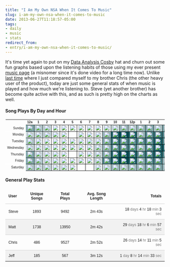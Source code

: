 ```yaml
---
title: "I Am My Own NSA When It Comes To Music"
slug: i-am-my-own-nsa-when-it-comes-to-music
date: 2013-06-27T11:18:57-05:00
tags:
- daily
- music
- stats
redirect_from:
- entry/i-am-my-own-nsa-when-it-comes-to-music/
---
```

<p>It's time yet again to put on my <a href="http://www.youtube.com/watch?v=w3a52kemJcY" target="_blank">Data Analysis Cosby</a> hat and churn out some fun graphs based upon the listening habits of those using my ever present <a href="https://github.com/dxprog/DxCMS" target="_blank">music page</a> (a misnomer since it's done video for a long time now). Unlike <a href="http://dxprog.com/entry/the-battle-for-musical-listening-supremacy/">last time</a> where I just compared myself to my brother Chris (the other heavy user of the product), today are just some general stats of when music is played and how much we're listening to. Steve (yet another brother) has become quite active with this, and as such is pretty high on the charts as well.

<h4>Song Plays By Day and Hour</h4>
<style type="text/css">
            table { font:10px sans-serif; width:100%; }
            .times { margin-bottom:20px; }
            .times td { border:1px solid #000; position:relative; cursor:pointer; }
            .times img { max-width:100%; display:block; box-shadow:0; padding:0; margin:0; }
            .times td.day { border:0; border:1px solid #fff; text-align:right; }
            .times td span { display:none; position:absolute; top:-21px; background:#fff; width:75px; padding:2px; text-align:center; left:-32px; border:1px solid #000; }
            .times td:hover span { display:block; }
            .times td.perc-1 { background:#e5edee; }
            .times td.perc-2 { background:#ccdcde; }
            .times td.perc-3 { background:#b3cacd; }
            .times td.perc-4 { background:#9ab9bd; }
            .times td.perc-5 { background:#80a8ac; }
            .times td.perc-6 { background:#4d858a; }
            .times td.perc-7 { background:#4d858a; }
            .times td.perc-8 { background:#35747a; }
            .times td.perc-9 { background:#1b6269; }
            .times td.perc-10 { background:#025159; }
            .times th.total { width:30%; }
            .stats { font-size:12px; border-collapse:collapse; border-spacing:0; border-bottom:1px solid #ccc; }
            .stats td, .stats th { text-align:center; padding:10px; border:0; border-top:1px solid #ccc; }
            .stats th { border-top:0; }
            .stats .even td { background:#f1f1f1; }
            .stats .user { text-align:left; }
            .stats .total { text-align:right; }
            .stats td span { color:#777; }
        </style>
        <table class="times" summary="Plays By Hour/Day">
            <thead>
                <tr>
                    <th></th>
                    <th>12a</th>
                    <th>1</th>
                    <th>2</th>
                    <th>3</th>
                    <th>4</th>
                    <th>5</th>
                    <th>6</th>
                    <th>7</th>
                    <th>8</th>
                    <th>9</th>
                    <th>10</th>
                    <th>11</th>
                    <th>12p</th>
                    <th>1</th>
                    <th>2</th>
                    <th>3</th>
                    <th>4</th>
                    <th>5</th>
                    <th>6</th>
                    <th>7</th>
                    <th>8</th>
                    <th>9</th>
                    <th>10</th>
                    <th>11</th>
                </tr>
            </thead>
            <tbody>

<tr><td class="day">Sunday</td><td class="perc-5"><img src="http://images.dxprog.com/spacer.png" /><span>270</span></td><td class="perc-3"><img src="http://images.dxprog.com/spacer.png" /><span>171</span></td><td class="perc-2"><img src="http://images.dxprog.com/spacer.png" /><span>90</span></td><td class="perc-0"><img src="http://images.dxprog.com/spacer.png" /><span>21</span></td><td class="perc-0"><img src="http://images.dxprog.com/spacer.png" /><span>9</span></td><td class="perc-0"><img src="http://images.dxprog.com/spacer.png" /><span>8</span></td><td class="perc-0"><img src="http://images.dxprog.com/spacer.png" /><span>2</span></td><td class="perc-0"><img src="http://images.dxprog.com/spacer.png" /><span>1</span></td><td class="perc-0"><img src="http://images.dxprog.com/spacer.png" /><span>13</span></td><td class="perc-1"><img src="http://images.dxprog.com/spacer.png" /><span>38</span></td><td class="perc-2"><img src="http://images.dxprog.com/spacer.png" /><span>95</span></td><td class="perc-4"><img src="http://images.dxprog.com/spacer.png" /><span>195</span></td><td class="perc-3"><img src="http://images.dxprog.com/spacer.png" /><span>166</span></td><td class="perc-4"><img src="http://images.dxprog.com/spacer.png" /><span>194</span></td><td class="perc-5"><img src="http://images.dxprog.com/spacer.png" /><span>243</span></td><td class="perc-3"><img src="http://images.dxprog.com/spacer.png" /><span>174</span></td><td class="perc-5"><img src="http://images.dxprog.com/spacer.png" /><span>247</span></td><td class="perc-4"><img src="http://images.dxprog.com/spacer.png" /><span>211</span></td><td class="perc-4"><img src="http://images.dxprog.com/spacer.png" /><span>201</span></td><td class="perc-4"><img src="http://images.dxprog.com/spacer.png" /><span>200</span></td><td class="perc-5"><img src="http://images.dxprog.com/spacer.png" /><span>283</span></td><td class="perc-5"><img src="http://images.dxprog.com/spacer.png" /><span>278</span></td><td class="perc-6"><img src="http://images.dxprog.com/spacer.png" /><span>306</span></td><td class="perc-5"><img src="http://images.dxprog.com/spacer.png" /><span>248</span></td></tr><tr><td class="day">Monday</td><td class="perc-2"><img src="http://images.dxprog.com/spacer.png" /><span>127</span></td><td class="perc-2"><img src="http://images.dxprog.com/spacer.png" /><span>125</span></td><td class="perc-2"><img src="http://images.dxprog.com/spacer.png" /><span>79</span></td><td class="perc-1"><img src="http://images.dxprog.com/spacer.png" /><span>42</span></td><td class="perc-0"><img src="http://images.dxprog.com/spacer.png" /><span>13</span></td><td><span>0</span></td><td class="perc-0"><img src="http://images.dxprog.com/spacer.png" /><span>1</span></td><td class="perc-0"><img src="http://images.dxprog.com/spacer.png" /><span>18</span></td><td class="perc-1"><img src="http://images.dxprog.com/spacer.png" /><span>50</span></td><td class="perc-4"><img src="http://images.dxprog.com/spacer.png" /><span>230</span></td><td class="perc-9"><img src="http://images.dxprog.com/spacer.png" /><span>451</span></td><td class="perc-10"><img src="http://images.dxprog.com/spacer.png" /><span>521</span></td><td class="perc-9"><img src="http://images.dxprog.com/spacer.png" /><span>448</span></td><td class="perc-4"><img src="http://images.dxprog.com/spacer.png" /><span>206</span></td><td class="perc-6"><img src="http://images.dxprog.com/spacer.png" /><span>290</span></td><td class="perc-8"><img src="http://images.dxprog.com/spacer.png" /><span>431</span></td><td class="perc-7"><img src="http://images.dxprog.com/spacer.png" /><span>363</span></td><td class="perc-7"><img src="http://images.dxprog.com/spacer.png" /><span>352</span></td><td class="perc-5"><img src="http://images.dxprog.com/spacer.png" /><span>260</span></td><td class="perc-4"><img src="http://images.dxprog.com/spacer.png" /><span>233</span></td><td class="perc-5"><img src="http://images.dxprog.com/spacer.png" /><span>259</span></td><td class="perc-7"><img src="http://images.dxprog.com/spacer.png" /><span>346</span></td><td class="perc-6"><img src="http://images.dxprog.com/spacer.png" /><span>329</span></td><td class="perc-5"><img src="http://images.dxprog.com/spacer.png" /><span>284</span></td></tr><tr><td class="day">Tuesday</td><td class="perc-3"><img src="http://images.dxprog.com/spacer.png" /><span>131</span></td><td class="perc-1"><img src="http://images.dxprog.com/spacer.png" /><span>62</span></td><td class="perc-0"><img src="http://images.dxprog.com/spacer.png" /><span>16</span></td><td class="perc-0"><img src="http://images.dxprog.com/spacer.png" /><span>24</span></td><td class="perc-0"><img src="http://images.dxprog.com/spacer.png" /><span>4</span></td><td class="perc-0"><img src="http://images.dxprog.com/spacer.png" /><span>5</span></td><td class="perc-0"><img src="http://images.dxprog.com/spacer.png" /><span>14</span></td><td class="perc-1"><img src="http://images.dxprog.com/spacer.png" /><span>58</span></td><td class="perc-1"><img src="http://images.dxprog.com/spacer.png" /><span>71</span></td><td class="perc-5"><img src="http://images.dxprog.com/spacer.png" /><span>238</span></td><td class="perc-8"><img src="http://images.dxprog.com/spacer.png" /><span>404</span></td><td class="perc-7"><img src="http://images.dxprog.com/spacer.png" /><span>354</span></td><td class="perc-7"><img src="http://images.dxprog.com/spacer.png" /><span>390</span></td><td class="perc-6"><img src="http://images.dxprog.com/spacer.png" /><span>310</span></td><td class="perc-6"><img src="http://images.dxprog.com/spacer.png" /><span>329</span></td><td class="perc-9"><img src="http://images.dxprog.com/spacer.png" /><span>472</span></td><td class="perc-6"><img src="http://images.dxprog.com/spacer.png" /><span>330</span></td><td class="perc-6"><img src="http://images.dxprog.com/spacer.png" /><span>307</span></td><td class="perc-6"><img src="http://images.dxprog.com/spacer.png" /><span>334</span></td><td class="perc-5"><img src="http://images.dxprog.com/spacer.png" /><span>244</span></td><td class="perc-5"><img src="http://images.dxprog.com/spacer.png" /><span>254</span></td><td class="perc-5"><img src="http://images.dxprog.com/spacer.png" /><span>239</span></td><td class="perc-8"><img src="http://images.dxprog.com/spacer.png" /><span>394</span></td><td class="perc-6"><img src="http://images.dxprog.com/spacer.png" /><span>306</span></td></tr><tr><td class="day">Wednesday</td><td class="perc-2"><img src="http://images.dxprog.com/spacer.png" /><span>125</span></td><td class="perc-1"><img src="http://images.dxprog.com/spacer.png" /><span>71</span></td><td class="perc-1"><img src="http://images.dxprog.com/spacer.png" /><span>38</span></td><td class="perc-0"><img src="http://images.dxprog.com/spacer.png" /><span>25</span></td><td class="perc-0"><img src="http://images.dxprog.com/spacer.png" /><span>19</span></td><td class="perc-0"><img src="http://images.dxprog.com/spacer.png" /><span>9</span></td><td class="perc-0"><img src="http://images.dxprog.com/spacer.png" /><span>5</span></td><td class="perc-0"><img src="http://images.dxprog.com/spacer.png" /><span>22</span></td><td class="perc-2"><img src="http://images.dxprog.com/spacer.png" /><span>85</span></td><td class="perc-4"><img src="http://images.dxprog.com/spacer.png" /><span>206</span></td><td class="perc-7"><img src="http://images.dxprog.com/spacer.png" /><span>350</span></td><td class="perc-7"><img src="http://images.dxprog.com/spacer.png" /><span>349</span></td><td class="perc-6"><img src="http://images.dxprog.com/spacer.png" /><span>337</span></td><td class="perc-4"><img src="http://images.dxprog.com/spacer.png" /><span>225</span></td><td class="perc-6"><img src="http://images.dxprog.com/spacer.png" /><span>325</span></td><td class="perc-9"><img src="http://images.dxprog.com/spacer.png" /><span>472</span></td><td class="perc-9"><img src="http://images.dxprog.com/spacer.png" /><span>458</span></td><td class="perc-6"><img src="http://images.dxprog.com/spacer.png" /><span>318</span></td><td class="perc-3"><img src="http://images.dxprog.com/spacer.png" /><span>159</span></td><td class="perc-5"><img src="http://images.dxprog.com/spacer.png" /><span>275</span></td><td class="perc-5"><img src="http://images.dxprog.com/spacer.png" /><span>282</span></td><td class="perc-5"><img src="http://images.dxprog.com/spacer.png" /><span>281</span></td><td class="perc-8"><img src="http://images.dxprog.com/spacer.png" /><span>415</span></td><td class="perc-7"><img src="http://images.dxprog.com/spacer.png" /><span>363</span></td></tr><tr><td class="day">Thursday</td><td class="perc-5"><img src="http://images.dxprog.com/spacer.png" /><span>235</span></td><td class="perc-2"><img src="http://images.dxprog.com/spacer.png" /><span>89</span></td><td class="perc-1"><img src="http://images.dxprog.com/spacer.png" /><span>52</span></td><td class="perc-1"><img src="http://images.dxprog.com/spacer.png" /><span>45</span></td><td class="perc-0"><img src="http://images.dxprog.com/spacer.png" /><span>9</span></td><td><span>0</span></td><td class="perc-0"><img src="http://images.dxprog.com/spacer.png" /><span>1</span></td><td class="perc-0"><img src="http://images.dxprog.com/spacer.png" /><span>18</span></td><td class="perc-2"><img src="http://images.dxprog.com/spacer.png" /><span>83</span></td><td class="perc-5"><img src="http://images.dxprog.com/spacer.png" /><span>279</span></td><td class="perc-9"><img src="http://images.dxprog.com/spacer.png" /><span>485</span></td><td class="perc-10"><img src="http://images.dxprog.com/spacer.png" /><span>501</span></td><td class="perc-9"><img src="http://images.dxprog.com/spacer.png" /><span>480</span></td><td class="perc-6"><img src="http://images.dxprog.com/spacer.png" /><span>333</span></td><td class="perc-8"><img src="http://images.dxprog.com/spacer.png" /><span>439</span></td><td class="perc-9"><img src="http://images.dxprog.com/spacer.png" /><span>468</span></td><td class="perc-7"><img src="http://images.dxprog.com/spacer.png" /><span>362</span></td><td class="perc-5"><img src="http://images.dxprog.com/spacer.png" /><span>286</span></td><td class="perc-3"><img src="http://images.dxprog.com/spacer.png" /><span>143</span></td><td class="perc-3"><img src="http://images.dxprog.com/spacer.png" /><span>178</span></td><td class="perc-4"><img src="http://images.dxprog.com/spacer.png" /><span>207</span></td><td class="perc-4"><img src="http://images.dxprog.com/spacer.png" /><span>218</span></td><td class="perc-5"><img src="http://images.dxprog.com/spacer.png" /><span>266</span></td><td class="perc-5"><img src="http://images.dxprog.com/spacer.png" /><span>250</span></td></tr><tr><td class="day">Friday</td><td class="perc-5"><img src="http://images.dxprog.com/spacer.png" /><span>249</span></td><td class="perc-3"><img src="http://images.dxprog.com/spacer.png" /><span>131</span></td><td class="perc-1"><img src="http://images.dxprog.com/spacer.png" /><span>58</span></td><td class="perc-1"><img src="http://images.dxprog.com/spacer.png" /><span>49</span></td><td class="perc-0"><img src="http://images.dxprog.com/spacer.png" /><span>17</span></td><td class="perc-0"><img src="http://images.dxprog.com/spacer.png" /><span>24</span></td><td class="perc-0"><img src="http://images.dxprog.com/spacer.png" /><span>4</span></td><td class="perc-0"><img src="http://images.dxprog.com/spacer.png" /><span>10</span></td><td class="perc-2"><img src="http://images.dxprog.com/spacer.png" /><span>89</span></td><td class="perc-6"><img src="http://images.dxprog.com/spacer.png" /><span>312</span></td><td class="perc-9"><img src="http://images.dxprog.com/spacer.png" /><span>459</span></td><td class="perc-10"><img src="http://images.dxprog.com/spacer.png" /><span>499</span></td><td class="perc-9"><img src="http://images.dxprog.com/spacer.png" /><span>453</span></td><td class="perc-5"><img src="http://images.dxprog.com/spacer.png" /><span>285</span></td><td class="perc-6"><img src="http://images.dxprog.com/spacer.png" /><span>320</span></td><td class="perc-6"><img src="http://images.dxprog.com/spacer.png" /><span>335</span></td><td class="perc-4"><img src="http://images.dxprog.com/spacer.png" /><span>225</span></td><td class="perc-4"><img src="http://images.dxprog.com/spacer.png" /><span>187</span></td><td class="perc-3"><img src="http://images.dxprog.com/spacer.png" /><span>144</span></td><td class="perc-2"><img src="http://images.dxprog.com/spacer.png" /><span>120</span></td><td class="perc-4"><img src="http://images.dxprog.com/spacer.png" /><span>221</span></td><td class="perc-3"><img src="http://images.dxprog.com/spacer.png" /><span>160</span></td><td class="perc-5"><img src="http://images.dxprog.com/spacer.png" /><span>272</span></td><td class="perc-7"><img src="http://images.dxprog.com/spacer.png" /><span>350</span></td></tr><tr><td class="day">Saturday</td><td class="perc-3"><img src="http://images.dxprog.com/spacer.png" /><span>151</span></td><td class="perc-2"><img src="http://images.dxprog.com/spacer.png" /><span>124</span></td><td class="perc-2"><img src="http://images.dxprog.com/spacer.png" /><span>81</span></td><td class="perc-1"><img src="http://images.dxprog.com/spacer.png" /><span>60</span></td><td class="perc-1"><img src="http://images.dxprog.com/spacer.png" /><span>42</span></td><td class="perc-0"><img src="http://images.dxprog.com/spacer.png" /><span>13</span></td><td><span>0</span></td><td><span>0</span></td><td class="perc-1"><img src="http://images.dxprog.com/spacer.png" /><span>45</span></td><td class="perc-2"><img src="http://images.dxprog.com/spacer.png" /><span>88</span></td><td class="perc-4"><img src="http://images.dxprog.com/spacer.png" /><span>215</span></td><td class="perc-3"><img src="http://images.dxprog.com/spacer.png" /><span>179</span></td><td class="perc-4"><img src="http://images.dxprog.com/spacer.png" /><span>217</span></td><td class="perc-4"><img src="http://images.dxprog.com/spacer.png" /><span>187</span></td><td class="perc-5"><img src="http://images.dxprog.com/spacer.png" /><span>240</span></td><td class="perc-5"><img src="http://images.dxprog.com/spacer.png" /><span>277</span></td><td class="perc-4"><img src="http://images.dxprog.com/spacer.png" /><span>227</span></td><td class="perc-3"><img src="http://images.dxprog.com/spacer.png" /><span>173</span></td><td class="perc-4"><img src="http://images.dxprog.com/spacer.png" /><span>183</span></td><td class="perc-3"><img src="http://images.dxprog.com/spacer.png" /><span>179</span></td><td class="perc-4"><img src="http://images.dxprog.com/spacer.png" /><span>214</span></td><td class="perc-3"><img src="http://images.dxprog.com/spacer.png" /><span>143</span></td><td class="perc-5"><img src="http://images.dxprog.com/spacer.png" /><span>259</span></td><td class="perc-5"><img src="http://images.dxprog.com/spacer.png" /><span>247</span></td></tr>            </tbody>
        </table>


<h4>General Play Stats</h4>
        <table class="stats">
            <thead>
                <tr>
                    <th class="user">User</th>
                    <th>Unique Songs</th>
                    <th>Total Plays</th>
                    <th>Avg. Song Length</th>
                    <th class="total">Totals</th>
                </tr>
            </thead>
            <tbody>
                <tr>
                    <td class="user">Steve</td>
                    <td>1893</td>
                    <td>9492</td>
                    <td>2m 43s</td>
                    <td class="total">18 <span>days</span> 4 <span>hr</span> 18 <span>min</span> 3 <span>sec</span></td>
                </tr>
                <tr class="even">
                    <td class="user">Matt</td>
                    <td>1738</td>
                    <td>13950</td>
                    <td>2m 42s</td>
                    <td class="total">29 <span>days</span> 18 <span>hr</span> 6 <span>min</span> 57 <span>sec</span></td>
                </tr>
                <tr>
                    <td class="user">Chris</td>
                    <td>486</td>
                    <td>9527</td>
                    <td>2m 52s</td>
                    <td class="total">26 <span>days</span> 14 <span>hr</span> 11 <span>min</span> 5 <span>sec</span></td>
                </tr>
                <tr class="even">
                    <td class="user">Jeff</td>
                    <td>185</td>
                    <td>567</td>
                    <td>3m 12s</td>
                    <td class="total">1 <span>day</span> 8 <span>hr</span> 14 <span>min</span> 33 <span>sec</span></td>
                </tr>
            </tbody>
        </table>
